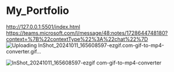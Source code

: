 # My_Portfolio
http://127.0.0.1:5501/index.html
https://teams.microsoft.com/l/message/48:notes/1728644748180?context=%7B%22contextType%22%3A%22chat%22%7D
![Uploading InShot_20241011_165608597-ezgif.com-gif-to-mp4-converter.gif…]()


![InShot_20241011_165608597-ezgif com-gif-to-mp4-converter](https://github.com/user-attachments/assets/a5d628fb-5331-4719-8451-6942afbccd59)

